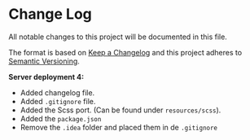 # Change Log
All notable changes to this project will be documented in this file.

The format is based on [Keep a Changelog](http://keepachangelog.com/)
and this project adheres to [Semantic Versioning](http://semver.org/).

**Server deployment 4:**

- Added changelog file.
- Added `.gitignore` file. 
- Added the Scss port. (Can be found under `resources/scss`).
- Added the `package.json`
- Remove the `.idea` folder and placed them in de `.gitignore`